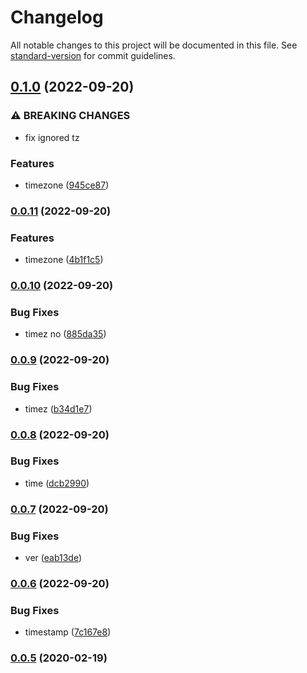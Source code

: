 # Changelog

All notable changes to this project will be documented in this file. See [standard-version](https://github.com/conventional-changelog/standard-version) for commit guidelines.

## [0.1.0](https://github.com/freedomsex/base-utilites/compare/0.0.11...0.1.0) (2022-09-20)


### ⚠ BREAKING CHANGES

* fix ignored tz

### Features

* timezone ([945ce87](https://github.com/freedomsex/base-utilites/commit/945ce87f339b70f8e26d00589f89b6f7be8596c2))

### [0.0.11](https://github.com/freedomsex/base-utilites/compare/0.0.10...0.0.11) (2022-09-20)


### Features

* timezone ([4b1f1c5](https://github.com/freedomsex/base-utilites/commit/4b1f1c570b14a8004cf4fb9a991b125b574d8756))

### [0.0.10](https://github.com/freedomsex/base-utilites/compare/0.0.9...0.0.10) (2022-09-20)


### Bug Fixes

* timez no ([885da35](https://github.com/freedomsex/base-utilites/commit/885da350ea7f51c1e92e37ab0583e4ec63ce9937))

### [0.0.9](https://github.com/freedomsex/base-utilites/compare/0.0.8...0.0.9) (2022-09-20)


### Bug Fixes

* timez ([b34d1e7](https://github.com/freedomsex/base-utilites/commit/b34d1e71f36cc9393dcfb09861676547d0105565))

### [0.0.8](https://github.com/freedomsex/base-utilites/compare/0.0.7...0.0.8) (2022-09-20)


### Bug Fixes

* time ([dcb2990](https://github.com/freedomsex/base-utilites/commit/dcb29907731ee298f9947a59904e884d347e67a5))

### [0.0.7](https://github.com/freedomsex/base-utilites/compare/0.0.6...0.0.7) (2022-09-20)


### Bug Fixes

* ver ([eab13de](https://github.com/freedomsex/base-utilites/commit/eab13de44c51dc4292aeb4c5b76aef011fc9c339))

### [0.0.6](https://github.com/freedomsex/base-utilites/compare/v0.0.5...v0.0.6) (2022-09-20)


### Bug Fixes

* timestamp ([7c167e8](https://github.com/freedomsex/base-utilites/commit/7c167e8af1f8e52b551769a148e07f7fdd1f5443))

### [0.0.5](https://github.com/freedomsex/base-utilites/compare/v0.0.4...v0.0.5) (2020-02-19)
